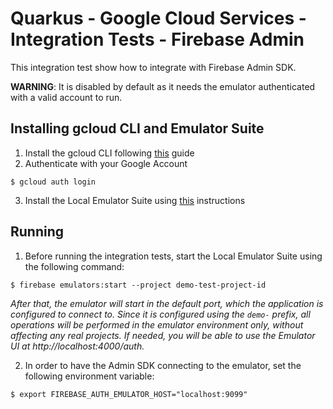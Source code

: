 # Quarkus - Google Cloud Services - Integration Tests - Firebase Admin

This integration test show how to integrate with Firebase Admin SDK.

**WARNING**: It is disabled by default as it needs the emulator authenticated with a valid account to run.

## Installing gcloud CLI and Emulator Suite

1. Install the gcloud CLI following [this](https://cloud.google.com/sdk/docs/install) guide
2. Authenticate with your Google Account
```shell
$ gcloud auth login
```
3. Install the Local Emulator Suite using [this](https://firebase.google.com/docs/emulator-suite/install_and_configure#install_the_local_emulator_suite) instructions

## Running

1. Before running the integration tests, start the Local Emulator Suite using the following command:
```shell
$ firebase emulators:start --project demo-test-project-id
```

_After that, the emulator will start in the default port, which the application is configured to connect to. Since it is configured using the `demo-` prefix, all operations will be performed in the emulator environment only, without affecting any real projects. If needed, you will be able to use the Emulator UI at http://localhost:4000/auth._

2. In order to have the Admin SDK connecting to the emulator, set the following environment variable:
```shell
$ export FIREBASE_AUTH_EMULATOR_HOST="localhost:9099"
```